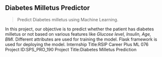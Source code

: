 
## Diabetes Milletus Predictor
> Predict Diabetes milletus using Machine Learning.

In this project, our objective is to predict whether the patient has diabetes milletus or not based on various features like *Glucose level, Insulin, Age, BMI*. Different attributes are used for training the model. Flask framework is used for deploying the model.
Internship Title:RSIP Career Plus ML 076
Project ID:SPS_PRO_190
Project Title:Diabetes Milletus Prediction
